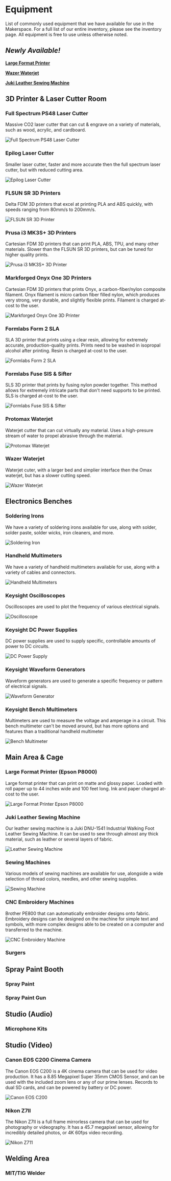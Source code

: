 # Equipment
List of commonly used equipment that we have available for use in the Makerspace. For a full list of our entire inventory, please see the inventory page. All equipment is free to use unless otherwise noted.

## *Newly Available!*
**[Large Format Printer](#largeformatprinterepsonp8000)**

**[Wazer Waterjet](#wazerwaterjet)**

**[Juki Leather Sewing Machine](#jukileathersewingmachine)**

## 3D Printer & Laser Cutter Room

### Full Spectrum PS48 Laser Cutter
Massive CO2 laser cutter that can cut & engrave on a variety of materials, such as wood, acrylic, and cardboard.

![Full Spectrum PS48 Laser Cutter](img/equipment/fslaser.webp)

### Epilog Laser Cutter
Smaller laser cutter, faster and more accurate then the full spectrum laser cutter, but with reduced cutting area.

![Epilog Laser Cutter](img/equipment/epiloglaser.webp)

### FLSUN SR 3D Printers
Delta FDM 3D printers that excel at printing PLA and ABS quickly, with speeds ranging from 80mm/s to 200mm/s.

![FLSUN SR 3D Printer](img/equipment/flsunsr.webp)

### Prusa i3 MK3S+ 3D Printers
Cartesian FDM 3D printers that can print PLA, ABS, TPU, and many other materials. Slower than the FLSUN SR 3D printers, but can be tuned for higher quality prints.

![Prusa i3 MK3S+ 3D Printer](img/equipment/prusa.webp)

### Markforged Onyx One 3D Printers
Cartesian FDM 3D printers that prints Onyx, a carbon-fiber/nylon composite filament. Onyx filament is micro carbon fiber filled nylon, which produces very strong, very durable, and slightly flexible prints. Filament is charged at-cost to the user.

![Markforged Onyx One 3D Printer](img/equipment/onyx.webp)

### Formlabs Form 2 SLA
SLA 3D printer that prints using a clear resin, allowing for extremely accurate, production-quality prints. Prints need to be washed in isopropal alcohol after printing. Resin is charged at-cost to the user.

![Formlabs Form 2 SLA](img/equipment/form2.webp)

### Formlabs Fuse SlS & Sifter
SLS 3D printer that prints by fusing nylon powder together. This method allows for extremely intricate parts that don't need supports to be printed. SLS is charged at-cost to the user.

![Formlabs Fuse SlS & Sifter](img/equipment/fuse1.webp)

### Protomax Waterjet
Waterjet cutter that can cut virtually any material. Uses a high-presure stream of water to propel abrasive through the material.

![Protomax Waterjet](img/equipment/protomax.webp)

### Wazer Waterjet
Waterjet cuter, with a larger bed and simplier interface then the Omax waterjet, but has a slower cutting speed.

![Wazer Waterjet](img/equipment/wazer.webp)

## Electronics Benches

### Soldering Irons
We have a variety of soldering irons available for use, along with solder, solder paste, solder wicks, iron cleaners, and more.

![Soldering Iron](img/equipment/solderingiron.webp)

### Handheld Multimeters
We have a variety of handheld multimeters available for use, along with a variety of cables and connectors.

![Handheld Multimeters](img/equipment/handheldmultimeter.webp)

### Keysight Oscilloscopes
Oscilloscopes are used to plot the frequency of various electrical signals.

![Oscilloscope](img/equipment/oscilloscope.webp)

### Keysight DC Power Supplies
DC power supplies are used to supply specific, controllable amounts of power to DC circuits.

![DC Power Supply](img/equipment/powersupply.webp)

### Keysight Waveform Generators
Waveform generators are used to generate a specific frequency or pattern of electrical signals.

![Waveform Generator](img/equipment/waveformgenerator.webp)

### Keysight Bench Multimeters
Multimeters are used to measure the voltage and amperage in a circuit. This bench multimeter can't be moved around, but has more options and features than a traditional handheld multimeter


![Bench Multimeter](img/equipment/benchmultimeter.webp)

## Main Area & Cage

### Large Format Printer (Epson P8000)
Large format printer that can print on matte and glossy paper. Loaded with roll paper up to 44 inches wide and 100 feet long. Ink and paper charged at-cost to the user.

![Large Format Printer Epson P8000](img/equipment/epsonp8000.webp)

### Juki Leather Sewing Machine
Our leather sewing machine is a Juki DNU-1541 Industrial Walking Foot Leather Sewing Machine. It can be used to sew through almost any thick material, such as leather or several layers of fabric.

![Leather Sewing Machine](img/equipment/jukileather.webp)

### Sewing Machines
Various models of sewing machines are available for use, alongside a wide selection of thread colors, needles, and other sewing supplies.

![Sewing Machine](img/equipment/sewingmachine.webp)

### CNC Embroidery Machines
Brother PE800 that can automatically embroider designs onto fabric. Embroidery designs can be designed on the machine for simple text and symbols, with more complex designs able to be created on a computer and transferred to the machine. 

![CNC Embroidery Machine](img/equipment/embroiderymachine.webp)

### Surgers



## Spray Paint Booth

### Spray Paint


### Spray Paint Gun


## Studio (Audio)

### Microphone Kits


## Studio (Video)

### Canon EOS C200 Cinema Camera
The Canon EOS C200 is a 4K cinema camera that can be used for video production. It has a 8.85 Megapixel Super 35mm CMOS Sensor, and can be used with the included zoom lens or any of our prime lenses. Records to dual SD cards, and can be powered by battery or DC power.

![Canon EOS C200](img/equipment/canoneosc200.webp)

### Nikon Z7II
The Nikon Z7II is a full frame mirrorless camera that can be used for photography or videography. It has a 45.7 megapixel sensor, allowing for incredibly detailed photos, or 4K 60fps video recording.

![Nikon Z711](img/equipment/nikon.webp)

## Welding Area

### MIT/TIG Welder